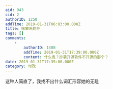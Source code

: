 ```yaml
---
aid: 943
cid: 2
authorID: 1250
addTime: 2019-01-31T06:03:00.000Z
title: 咪蒙系的坏
tags: []
comments:
    -
        authorID: 1408
        addTime: 2019-01-31T17:39:00.000Z
        content: 什么鬼？抄袭开源软件不开源的那个？
date: 2019-01-31T17:39:00.000Z
category: 时政
---
```


这种人简直了，我找不出什么词汇形容她的无耻
